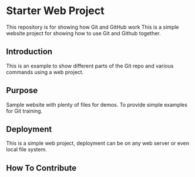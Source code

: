 # Starter Web Project

This repository is for showing how Git and GitHub work
This is a simple website project for showing how to use Git and Github together.

## Introduction

This is an example to show different parts of the Git repo and various commands using a web project.

## Purpose

Sample website with plenty of files for demos.
To provide simple examples for Git training.

## Deployment

This is a simple web project, deployment can be on any web server or even local file system.

## How To Contribute

